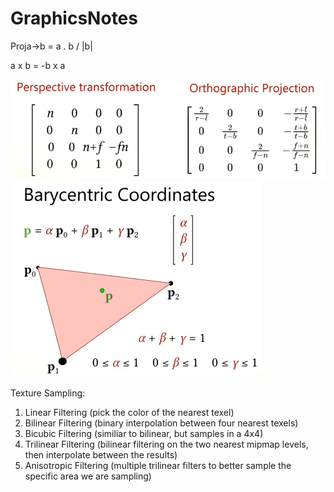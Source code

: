 # GraphicsNotes

Proja->b = a . b / |b|

a x b = -b x a

![Projection Matrices](https://github.com/2020wmarvil/GraphicsNotes/blob/main/images/TransformationMatrices.png)
![Barycentric Coordinates](https://github.com/2020wmarvil/GraphicsNotes/blob/main/images/BarycentricCoordinates.png)


Texture Sampling:
1. Linear Filtering (pick the color of the nearest texel)
2. Bilinear Filtering (binary interpolation between four nearest texels)
3. Bicubic Filtering (similiar to bilinear, but samples in a 4x4)
4. Trilinear Filtering (bilinear filtering on the two nearest mipmap levels, then interpolate between the results)
5. Anisotropic Filtering (multiple trilinear filters to better sample the specific area we are sampling)